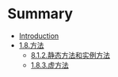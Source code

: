 # Summary

* [Introduction](README.md)
* [1.8.方法](chapter1.md)
  * [8.1.2.静态方法和实例方法](chapter1/8.1.2..md)
  * [1.8.3.虚方法](chapter1/1.8.3..md)

